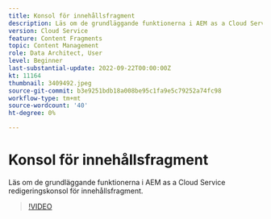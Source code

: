 ```yaml
---
title: Konsol för innehållsfragment
description: Läs om de grundläggande funktionerna i AEM as a Cloud Service redigeringskonsol för innehållsfragment.
version: Cloud Service
feature: Content Fragments
topic: Content Management
role: Data Architect, User
level: Beginner
last-substantial-update: 2022-09-22T00:00:00Z
kt: 11164
thumbnail: 3409492.jpeg
source-git-commit: b3e9251bdb18a008be95c1fa9e5c79252a74fc98
workflow-type: tm+mt
source-wordcount: '40'
ht-degree: 0%

---
```



# Konsol för innehållsfragment

Läs om de grundläggande funktionerna i AEM as a Cloud Service redigeringskonsol för innehållsfragment.

>[!VIDEO](https://video.tv.adobe.com/v/3409492?quality=12&learn=on)
